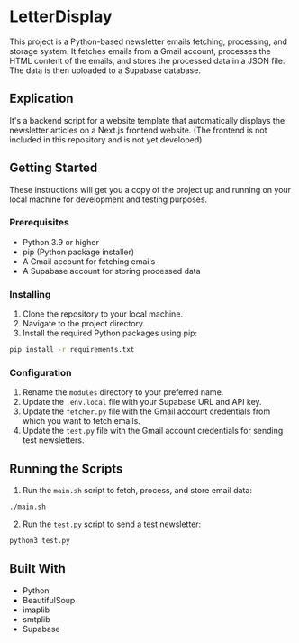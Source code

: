 # LetterDisplay

This project is a Python-based newsletter emails fetching, processing, and storage system. It fetches emails from a Gmail account, processes the HTML content of the emails, and stores the processed data in a JSON file. The data is then uploaded to a Supabase database.

## Explication

It's a backend script for a website template that automatically displays the newsletter articles on a Next.js frontend website. (The frontend is not included in this repository and is not yet developed)

## Getting Started

These instructions will get you a copy of the project up and running on your local machine for development and testing purposes.

### Prerequisites

- Python 3.9 or higher
- pip (Python package installer)
- A Gmail account for fetching emails
- A Supabase account for storing processed data

### Installing

1. Clone the repository to your local machine.
2. Navigate to the project directory.
3. Install the required Python packages using pip:

```bash
pip install -r requirements.txt
```

### Configuration

1. Rename the `modules` directory to your preferred name.
2. Update the `.env.local` file with your Supabase URL and API key.
3. Update the `fetcher.py` file with the Gmail account credentials from which you want to fetch emails.
4. Update the `test.py` file with the Gmail account credentials for sending test newsletters.

## Running the Scripts

1. Run the `main.sh` script to fetch, process, and store email data:

```bash
./main.sh
```

2. Run the `test.py` script to send a test newsletter:

```python
python3 test.py
```

## Built With

- Python
- BeautifulSoup
- imaplib
- smtplib
- Supabase

